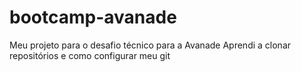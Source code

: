 # bootcamp-avanade
Meu projeto para o desafio técnico para a Avanade
Aprendi a clonar repositórios e como configurar meu git
 
